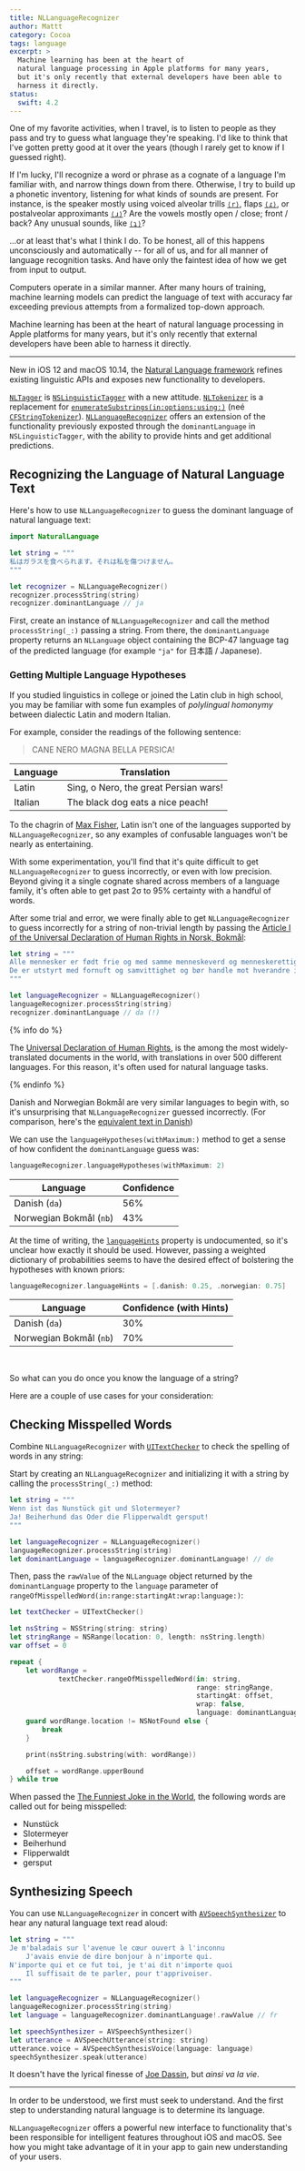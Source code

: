 ```yaml
---
title: NLLanguageRecognizer
author: Mattt
category: Cocoa
tags: language
excerpt: >
  Machine learning has been at the heart of
  natural language processing in Apple platforms for many years,
  but it's only recently that external developers have been able to
  harness it directly.
status:
  swift: 4.2
---
```


One of my favorite activities,
when I travel,
is to listen to people as they pass
and try to guess what language they're speaking.
I'd like to think that I've gotten pretty good at it over the years
(though I rarely get to know if I guessed right).

If I'm lucky,
I'll recognize a word or phrase as a cognate of a language I'm familiar with,
and narrow things down from there.
Otherwise, I try to build up a phonetic inventory,
listening for what kinds of sounds are present.
For instance,
is the speaker mostly using
voiced alveolar trills [`⟨r⟩`](https://en.wikipedia.org/wiki/Dental,_alveolar_and_postalveolar_trills),
flaps [`⟨ɾ⟩`](https://en.wikipedia.org/wiki/Flap_consonant),
or postalveolar approximants [`⟨ɹ⟩`](https://en.wikipedia.org/wiki/Alveolar_and_postalveolar_approximants)?
Are the vowels mostly open / close; front / back?
Any unusual sounds, like [`⟨ʇ⟩`](https://en.wikipedia.org/wiki/Dental_clicks)?

...or at least that's what I think I do.
To be honest, all of this happens unconsciously and automatically --
for all of us, and for all manner of language recognition tasks.
And have only the faintest idea of how we get from input to output.

Computers operate in a similar manner.
After many hours of training,
machine learning models can predict the language of text
with accuracy far exceeding previous attempts
from a formalized top-down approach.

Machine learning has been at the heart of
natural language processing in Apple platforms for many years,
but it's only recently that external developers have been able to
harness it directly.

---

New in iOS 12 and macOS 10.14,
the [Natural Language framework](https://developer.apple.com/documentation/naturallanguage)
refines existing linguistic APIs
and exposes new functionality to developers.

[`NLTagger`](https://developer.apple.com/documentation/naturallanguage/nltagger)
is [`NSLinguisticTagger`](https://nshipster.com/nslinguistictagger/)
with a new attitude.
[`NLTokenizer`](https://developer.apple.com/documentation/naturallanguage/nltokenizer)
is a replacement for
[`enumerateSubstrings(in:options:using:)`](https://developer.apple.com/documentation/foundation/nsstring/1416774-enumeratesubstrings)
(neé [`CFStringTokenizer`](https://developer.apple.com/documentation/corefoundation/cfstringtokenizer-rf8)).
[`NLLanguageRecognizer`](https://developer.apple.com/documentation/naturallanguage/nllanguagerecognizer)
offers an extension of the functionality previously exposted through the
`dominantLanguage` in `NSLinguisticTagger`,
with the ability to provide hints and get additional predictions.

## Recognizing the Language of Natural Language Text

Here's how to use `NLLanguageRecognizer`
to guess the dominant language of natural language text:

```swift
import NaturalLanguage

let string = """
私はガラスを食べられます。それは私を傷つけません。
"""

let recognizer = NLLanguageRecognizer()
recognizer.processString(string)
recognizer.dominantLanguage // ja
```

First, create an instance of `NLLanguageRecognizer`
and call the method `processString(_:)`
passing a string.
From there, the `dominantLanguage` property
returns an `NLLanguage` object
containing the BCP-47 language tag of the predicted language
(for example `"ja"` for 日本語 / Japanese).

### Getting Multiple Language Hypotheses

If you studied linguistics in college
or joined the Latin club in high school,
you may be familiar with some fun examples of
_polylingual homonymy_ between dialectic Latin and modern Italian.

For example, consider the readings of the following sentence:

> CANE NERO MAGNA BELLA PERSICA!

| Language | Translation                           |
| -------- | ------------------------------------- |
| Latin    | Sing, o Nero, the great Persian wars! |
| Italian  | The black dog eats a nice peach!      |

To the chagrin of [Max Fisher](<https://en.wikipedia.org/wiki/Rushmore_(film)>),
Latin isn't one of the languages supported by `NLLanguageRecognizer`,
so any examples of confusable languages
won't be nearly as entertaining.

With some experimentation,
you'll find that it's quite difficult to get `NLLanguageRecognizer`
to guess incorrectly, or even with low precision.
Beyond giving it a single cognate shared across members of a language family,
it's often able to get past 2σ to 95% certainty
with a handful of words.

After some trial and error,
we were finally able to get `NLLanguageRecognizer` to guess incorrectly
for a string of non-trivial length
by passing the
[Article I of the Universal Declaration of Human Rights in Norsk, Bokmål](https://www.ohchr.org/EN/UDHR/Pages/Language.aspx?LangID=nrr):

```swift
let string = """
Alle mennesker er født frie og med samme menneskeverd og menneskerettigheter.
De er utstyrt med fornuft og samvittighet og bør handle mot hverandre i brorskapets ånd.
"""

let languageRecognizer = NLLanguageRecognizer()
languageRecognizer.processString(string)
recognizer.dominantLanguage // da (!)
```

{% info do %}

The [Universal Declaration of Human Rights](http://www.un.org/en/universal-declaration-human-rights/),
is the among the most widely-translated documents in the world,
with translations in over 500 different languages.
For this reason, it's often used for natural language tasks.

{% endinfo %}

Danish and Norwegian Bokmål are very similar languages to begin with,
so it's unsurprising that `NLLanguageRecognizer` guessed incorrectly.
(For comparison, here's the [equivalent text in Danish](https://www.ohchr.org/EN/UDHR/Pages/Language.aspx?LangID=dns))

We can use the `languageHypotheses(withMaximum:)` method
to get a sense of how confident the `dominantLanguage` guess was:

```swift
languageRecognizer.languageHypotheses(withMaximum: 2)
```

| Language                | Confidence |
| ----------------------- | ---------- |
| Danish (`da`)           | 56%        |
| Norwegian Bokmål (`nb`) | 43%        |

At the time of writing,
the [`languageHints`](https://developer.apple.com/documentation/naturallanguage/nllanguagerecognizer/3017455-languagehints)
property is undocumented,
so it's unclear how exactly it should be used.
However, passing a weighted dictionary of probabilities
seems to have the desired effect of bolstering the hypotheses with known priors:

```swift
languageRecognizer.languageHints = [.danish: 0.25, .norwegian: 0.75]
```

| Language                | Confidence (with Hints) |
| ----------------------- | ----------------------- |
| Danish (`da`)           | 30%                     |
| Norwegian Bokmål (`nb`) | 70%                     |

<br/>

So what can you do once you know the language of a string?

Here are a couple of use cases for your consideration:

## Checking Misspelled Words

Combine `NLLanguageRecognizer` with
[`UITextChecker`](https://nshipster.com/uitextchecker/)
to check the spelling of words in any string:

Start by creating an `NLLanguageRecognizer`
and initializing it with a string by calling the `processString(_:)` method:

```swift
let string = """
Wenn ist das Nunstück git und Slotermeyer?
Ja! Beiherhund das Oder die Flipperwaldt gersput!
"""

let languageRecognizer = NLLanguageRecognizer()
languageRecognizer.processString(string)
let dominantLanguage = languageRecognizer.dominantLanguage! // de
```

Then, pass the `rawValue` of the `NLLanguage` object
returned by the `dominantLanguage` property
to the `language` parameter of
`rangeOfMisspelledWord(in:range:startingAt:wrap:language:)`:

```swift
let textChecker = UITextChecker()

let nsString = NSString(string: string)
let stringRange = NSRange(location: 0, length: nsString.length)
var offset = 0

repeat {
    let wordRange =
            textChecker.rangeOfMisspelledWord(in: string,
                                              range: stringRange,
                                              startingAt: offset,
                                              wrap: false,
                                              language: dominantLanguage.rawValue)
    guard wordRange.location != NSNotFound else {
        break
    }

    print(nsString.substring(with: wordRange))

    offset = wordRange.upperBound
} while true
```

When passed the [The Funniest Joke in the World](https://en.wikipedia.org/wiki/The_Funniest_Joke_in_the_World),
the following words are called out for being misspelled:

- Nunstück
- Slotermeyer
- Beiherhund
- Flipperwaldt
- gersput

## Synthesizing Speech

You can use `NLLanguageRecognizer` in concert with
[`AVSpeechSynthesizer`](https://nshipster.com/avspeechsynthesizer/)
to hear any natural language text read aloud:

```swift
let string = """
Je m'baladais sur l'avenue le cœur ouvert à l'inconnu
    J'avais envie de dire bonjour à n'importe qui.
N'importe qui et ce fut toi, je t'ai dit n'importe quoi
    Il suffisait de te parler, pour t'apprivoiser.
"""

let languageRecognizer = NLLanguageRecognizer()
languageRecognizer.processString(string)
let language = languageRecognizer.dominantLanguage!.rawValue // fr

let speechSynthesizer = AVSpeechSynthesizer()
let utterance = AVSpeechUtterance(string: string)
utterance.voice = AVSpeechSynthesisVoice(language: language)
speechSynthesizer.speak(utterance)
```

It doesn't have the lyrical finesse of
[Joe Dassin](https://itunes.apple.com/us/album/les-champs-%C3%A9lys%C3%A9es/311331439?i=311331447),
but _ainsi va la vie_.

---

In order to be understood,
we first must seek to understand.
And the first step to understanding natural language
is to determine its language.

`NLLanguageRecognizer` offers a powerful new interface to functionality
that's been responsible for intelligent features throughout iOS and macOS.
See how you might take advantage of it in your app
to gain new understanding of your users.
